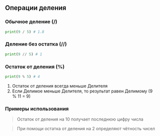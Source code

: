 ## Операции деления

### Обычное деление (/)
```python
print(9 / 5) # 1.8
```

### Деление без остатка (//)
```python
print(9 // 5) # 1
```

### Остаток от деления (%)
```python
print(9 % 5) # 4
```
1. Остаток от деления всегда меньше Делителя
2. Если Делимое меньше Делителя, то результат равен Делимому (9 % 11 = 9)

### Примеры использования
> Остаток от деления на 10 получает последнюю цифру числа

> При помощи остатка от деления на 2 определяют чётность чисел

